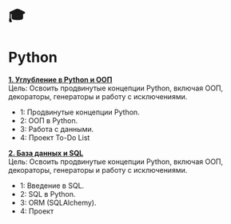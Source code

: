 # :mortar_board:
# Python

[**1. Углубление в Python и ООП**](https://github.com/AnatolyKuzmin/Python/tree/main/1_Python_и_ООП) <br>
Цель: Освоить продвинутые концепции Python, включая ООП, декораторы, генераторы и работу с исключениями.  <br>
- 1: Продвинутые концепции Python. <br>
- 2: ООП в Python. <br>
- 3: Работа с данными. <br>
- 4: Проект To-Do List


[**2. База данных и SQL**](https://github.com/AnatolyKuzmin/Python/tree/main/2_БД_и_SQL) <br>
Цель: Освоить продвинутые концепции Python, включая ООП, декораторы, генераторы и работу с исключениями.  <br>
- 1: Введение в SQL. <br>
- 2: SQL в Python. <br>
- 3: ORM (SQLAlchemy). <br>
- 4: Проект